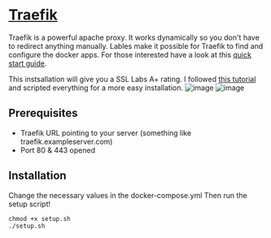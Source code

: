 # [Traefik](https://github.com/traefik/traefik)

Traefik is a powerful apache proxy. It works dynamically so you don't have to redirect anything manually.
Lables make it possible for Traefik to find and configure the docker apps.
For those interested have a look at this [quick start guide](https://doc.traefik.io/traefik/getting-started/quick-start/).

This instsallation will give you a SSL Labs A+ rating.
I followed [this tutorial](https://goneuland.de/traefik-v2-reverse-proxy-fuer-docker-unter-debian-10-einrichten/) and scripted everything for a more easy installation.
![image](https://user-images.githubusercontent.com/31454341/130650582-156c26ec-a3df-4509-87e1-2ce8e91b9130.png)
![image](https://user-images.githubusercontent.com/31454341/130647630-ec598a55-07a6-43ca-a6e6-3f75ace61c40.png)

## Prerequisites

* Traefik URL pointing to your server (something like traefik.exampleserver.com)
* Port 80 & 443 opened

## Installation

Change the necessary values in the docker-compose.yml
Then run the setup script!
```
chmod +x setup.sh
./setup.sh
```
